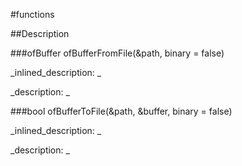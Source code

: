 #functions


<!--
_visible: True_
_advanced: False_
-->

##Description






<!----------------------------------------------------------------------------->

###ofBuffer ofBufferFromFile(&path, binary = false)

<!--
_syntax: ofBufferFromFile(&path, binary = false)_
_name: ofBufferFromFile_
_returns: ofBuffer_
_returns_description: _
_parameters: const string &path, bool binary=false_
_version_started: _
_version_deprecated: _
_summary: _
_constant: False_
_static: False_
_visible: True_
_advanced: False_
-->

_inlined_description: _







_description: _








<!----------------------------------------------------------------------------->

###bool ofBufferToFile(&path, &buffer, binary = false)

<!--
_syntax: ofBufferToFile(&path, &buffer, binary = false)_
_name: ofBufferToFile_
_returns: bool_
_returns_description: _
_parameters: const string &path, ofBuffer &buffer, bool binary=false_
_version_started: _
_version_deprecated: _
_summary: _
_constant: False_
_static: False_
_visible: True_
_advanced: False_
-->

_inlined_description: _







_description: _








<!----------------------------------------------------------------------------->

